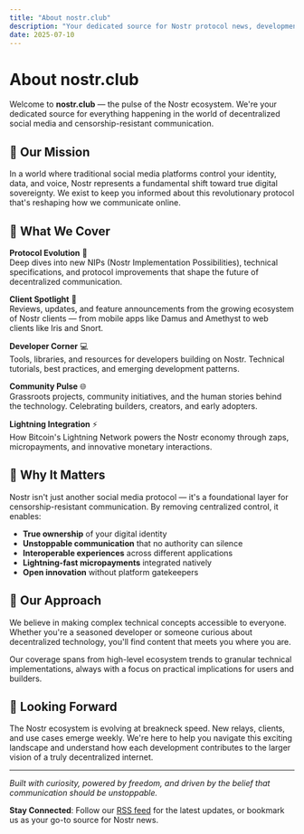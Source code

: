 ```yaml
---
title: "About nostr.club"
description: "Your dedicated source for Nostr protocol news, developments, and ecosystem updates"
date: 2025-07-10
---
```


# About nostr.club

Welcome to **nostr.club** — the pulse of the Nostr ecosystem. We're your dedicated source for everything happening in the world of decentralized social media and censorship-resistant communication.

## 🎯 Our Mission

In a world where traditional social media platforms control your identity, data, and voice, Nostr represents a fundamental shift toward true digital sovereignty. We exist to keep you informed about this revolutionary protocol that's reshaping how we communicate online.

## 📡 What We Cover

**Protocol Evolution** 🔧  
Deep dives into new NIPs (Nostr Implementation Possibilities), technical specifications, and protocol improvements that shape the future of decentralized communication.

**Client Spotlight** 📱  
Reviews, updates, and feature announcements from the growing ecosystem of Nostr clients — from mobile apps like Damus and Amethyst to web clients like Iris and Snort.

**Developer Corner** 💻  
Tools, libraries, and resources for developers building on Nostr. Technical tutorials, best practices, and emerging development patterns.

**Community Pulse** 🌐  
Grassroots projects, community initiatives, and the human stories behind the technology. Celebrating builders, creators, and early adopters.

**Lightning Integration** ⚡  
How Bitcoin's Lightning Network powers the Nostr economy through zaps, micropayments, and innovative monetary interactions.

## 🚀 Why It Matters

Nostr isn't just another social media protocol — it's a foundational layer for censorship-resistant communication. By removing centralized control, it enables:

- **True ownership** of your digital identity
- **Unstoppable communication** that no authority can silence  
- **Interoperable experiences** across different applications
- **Lightning-fast micropayments** integrated natively
- **Open innovation** without platform gatekeepers

## 🎨 Our Approach

We believe in making complex technical concepts accessible to everyone. Whether you're a seasoned developer or someone curious about decentralized technology, you'll find content that meets you where you are.

Our coverage spans from high-level ecosystem trends to granular technical implementations, always with a focus on practical implications for users and builders.

## 🔮 Looking Forward

The Nostr ecosystem is evolving at breakneck speed. New relays, clients, and use cases emerge weekly. We're here to help you navigate this exciting landscape and understand how each development contributes to the larger vision of a truly decentralized internet.

---

*Built with curiosity, powered by freedom, and driven by the belief that communication should be unstoppable.*

**Stay Connected**: Follow our [RSS feed](/index.xml) for the latest updates, or bookmark us as your go-to source for Nostr news.
